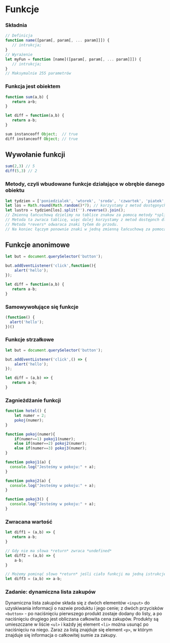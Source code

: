 # Funkcje

### Składnia
```js
// Definicja
function name([param[, param[, ... param]]]) {
   // intrukcja;
}
// Wyrażenie 
let myFun = function [name]([param[, param[, ... param]]]) {
   // intrukcja;
}
// Maksymalnie 255 parametrów
```


### Funkcja jest obiektem 
```js
function sum(a,b) {
   return a+b;
}

let diff = function(a,b) {
   return a-b;
}

sum instanceoff Object;  // true
diff instanceoff Object; // true

```
## Wywołanie funkcji
```js
sum(2,3) // 5
diff(5,3) // 2
```

### Metody, czyli wbudowane funkcje działające w obrębie danego obiektu
```js
let tydzien = ['poniedzialek', 'wtorek', 'sroda', 'czwartek', 'piatek','sobota','niedziela'];
let los = Math.round(Math.random()*7); // korzystamy z metod dostępnych w obiekcie Math.
let lustro = tydzien[los].split('').reverse().join(); 
// Zmienną łańcuchową dzielimy na tablice znakow za pomocą metody *split*. 
// Metoda ta zwraca tablicę, więc dalej korzystamy z metod dostępnch dla tablic. 
// Metoda *revers* odwaraca znaki tyłem do przodu. 
// Na koniec łączym ponownie znaki w jedną zmienną łańcuchową za pomocą metody *join* */
```
### 

## Funkcje anonimowe
```js
let but = document.querySelector('button');

but.addEventListener('click',function(){
	alert('hello');
});

let diff = function(a,b) {
   return a-b;
}
```

### Samowywołujące się funkcje
```js
(function() {
  alert('hello');
})()
```
### Funkcje strzałkowe
```js
let but = document.querySelector('button');

but.addEventListener('click',() => {
	alert('hello');
});

let diff = (a,b) => {
   return a-b;
}
```

### Zagnieżdżanie funkcji
```js
function hotel() {
	let numer = 2;
	pokoj(numer);
}

function pokoj(numer){
	if(numer==1) pokoj1(numer);
	else if(numer==2) pokoj2(numer);
	else if(numer==3) pokoj3(numer);
}

function pokoj1(a) {
  console.log("Jesteśmy w pokoju:" + a);
}

function pokoj2(a) {
  console.log("Jesteśmy w pokoju:" + a);
}

function pokoj3() {
  console.log("Jesteśmy w pokoju:" + a);
}
```
### Zwracana wartość
```js
let diff1 = (a,b) => {
   return a-b;
}

// Gdy nie ma słowa *return* zwraca *undefined*
let diff2 = (a,b) => {
	a-b;
}

// Możemy pominąć słowo *return* jeśli ciało funkcji ma jedną istrukcję bez nawiasów klamrowych
let diff3 = (a,b) => a-b; 
```
### Zadanie: dynamiczna lista zakupów
Dynamiczna lista zakupów składa się z dwóch elementów `<input>` do uzyskiwania
informacji o nazwie produktu i jego cenie; z dwóch przycisków `<button>` - po
naciśnięciu pierwszego produkt zostaje dodany do listy, a po naciśnięciu drugiego
jest obliczana całkowita cena zakupów. Produkty są umieszczane w liście `<ul>` i
każdy jej element `<li>` można usunąć po naciśnięciu na niego. Zaraz za listą
znajduje się element `<p>`, w którym znajduje się informacja o całkowitej sumie
za zakupy.


